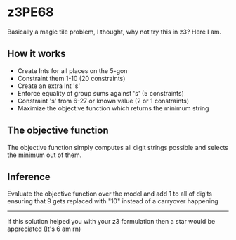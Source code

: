 # z3PE68

Basically a magic tile problem, I thought, why not try this in z3?
Here I am.

## How it works
- Create Ints for all places on the 5-gon
- Constraint them 1-10 (20 constraints)
- Create an extra Int 's'
- Enforce equality of group sums against 's' (5 constraints)
- Constraint 's' from 6-27 or known value (2 or 1 constraints)
- Maximize the objective function which returns the minimum string

## The objective function

The objective function simply computes all digit strings possible
and selects the minimum out of them.

## Inference

Evaluate the objective function over the model and add 1 to all of digits
ensuring that 9 gets replaced with "10" instead of a carryover happening

<hr />

If this solution helped you with your z3 formulation then a star would be appreciated
(It's 6 am rn)
